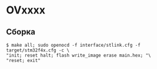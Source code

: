 # OVxxxx

## Сборка

```
$ make all; sudo openocd -f interface/stlink.cfg -f target/stm32f4x.cfg -c \
"init; reset halt; flash write_image erase main.hex; "\  
"reset; exit"
```

